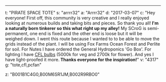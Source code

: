 ---
t: "PIRATE SPACE TOTE"
s: "arrrr32"
a: "Arrrr32"
d: "2017-03-07"
c: "Hey everyone! First off, this community is very creative and I really enjoyed looking at numerous builds and taking bits and pieces. So thank you all!<strong> I'm a naturally born tinkerer so this what right up my alley!</strong> My SCroG is semi-permanent, one end is fixed and the other end is loose but it will be weighed down. I went this route because I wanted to to be able to move the grids instead of the plant.
  I will be using Fox Farms Ocean Forest and Perlite for soil. For Nutes I have ordered the General Hydroponics 'Go Box'. For lighting I have <a href='http://www.amazon.com/gp/product/B00J7IOMCS/ref=as_li_tl?ie=UTF8&camp=1789&creative=390957&creativeASIN=B00J7IOMCS&linkCode=as2&tag=spacbuck-20&linkId=HIZCXETKN3XOMUBN'>CFL bulbs</a> (5000k for veg and 2700k for flower). And yes I have light-proofed it more.<strong> Thanks everyone for the inspiration!</strong>"
v: "4317"
g: "tote,cfl,pcfan"

z: "B001B1C4G0,B00M6SR1JM,B002R9RBO0"
